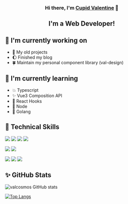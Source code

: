<!-- ### Hi there 👋 -->

<h3 align="center">
Hi there, I'm <a href="https://valzt.cn/" target="_blank" rel="noreferrer">Cupid Valentine</a> 👋
</h3>

<h2 align="center">
I'm a Web Developer!
</h2> 


## 🔭 I'm currently working on

- 💫 My old projects
- 🌔 Finished my blog
- 🍀 Maintain my personal component library (val-design)

## 🌱 I'm currently learning

- 💥 Typescript
- ✨ Vue3 Composition API
- 🙈 React Hooks
- 🌻 Node
- 🐣 Golang


## 🌟 Technical Skills

![](https://img.shields.io/badge/Code-HTML5-informational?style=flat&logo=HTML5&color=E34F26)
![](https://img.shields.io/badge/Code-CSS3-informational?style=flat&logo=CSS3&color=1572B6)
![](https://img.shields.io/badge/Code-JavaScript-informational?style=flat&logo=JavaScript&color=F7DF1E)
![](https://img.shields.io/badge/Code-TypeScript-informational?style=flat&logo=TypeScript&color=3178C6)

![](https://img.shields.io/badge/Code-Vue-informational?style=flat&logo=Vue.js&color=4FC08D)
![](https://img.shields.io/badge/Code-React-informational?style=flat&logo=react&color=61DAFB)

![](https://img.shields.io/badge/Code-Node-informational?style=flat&logo=Node.js&color=339933)
![](https://img.shields.io/badge/Code-Koa-informational?style=flat&logo=Koa&color=33333D)
![](https://img.shields.io/badge/Code-Django-informational?style=flat&logo=Django&color=092E20)


<!-- **valcosmos/valcosmos** is a  _special_ ✨ repository because its `README.md` (this file) appears on your GitHub profile. -->

<!-- Here are some ideas to get you started: -->


## ✨ GitHub Stats 

<!-- <img align="left" src="https://github-readme-stats.vercel.app/api?username=valcosmos&show_icons=true&bg_color=30,7028e4,e5b2ca&title_color=fff&text_color=fff&icon_color=fff" /> -->

![valcosmos GitHub stats](https://github-readme-stats.vercel.app/api?username=valcosmos&show_icons=true&bg_color=30,7028e4,e5b2ca&title_color=fff&text_color=fff&icon_color=fff)

[![Top Langs](https://github-readme-stats.vercel.app/api/top-langs/?username=valcosmos&layout=compact&show_icons=true&bg_color=30,7028e4,e5b2ca&title_color=fff&text_color=fff&icon_color=fff)](https://github.com/anuraghazra/github-readme-stats)

